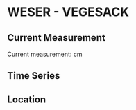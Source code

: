 # WESER - VEGESACK

## Current Measurement

Current measurement: <Value topic="rivers/pegel-online/WESER/VEGESACK/measurementValue"/> cm

## Time Series

<TimeSeries topic="rivers/pegel-online/WESER/VEGESACK/measurementValue" period="week" />

## Location

<WorldMap>
  <Marker lat="53.169406123669866" lon="8.619533310970207" labelTopic="rivers/pegel-online/WESER/VEGESACK/measurementValue" />
</WorldMap>
